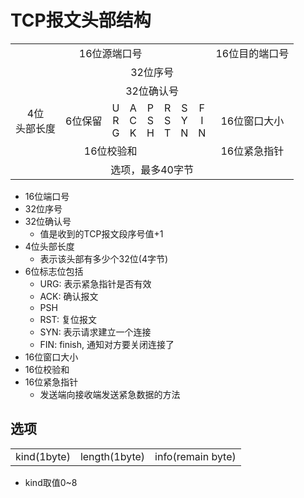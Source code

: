 # TCP报文头部结构

<table>
    <tr align="center">
        <td colspan = "16">16位源端口号</td>
        <td colspan = "16">16位目的端口号</td>
    </tr>
    <tr align="center">
        <td colspan = "32">32位序号</td>
    </tr>
    <tr align="center">
        <td colspan = "32">32位确认号</td>
    </tr>
    <tr align="center">
        <td colspan = "4">4位<br>头部长度</td>
        <td colspan = "6">6位保留</td>
        <td>U<br>R<br>G</td>
        <td>A<br>C<br>K</td>
        <td>P<br>S<br>H</td>
        <td>R<br>S<br>T</td>
        <td>S<br>Y<br>N</td>
        <td>F<br>I<br>N</td>
        <td colspan= "16">16位窗口大小</td>
    </tr>
    <tr align="center">
        <td colspan = "16">16位校验和</td>
        <td colspan = "16">16位紧急指针</td>
    </tr>
    <tr align="center">
        <td colspan = "32">选项，最多40字节</td>
    </tr>
</table>

- 16位端口号
- 32位序号
- 32位确认号
  - 值是收到的TCP报文段序号值+1
- 4位头部长度
  - 表示该头部有多少个32位(4字节)
- 6位标志位包括
  - URG: 表示紧急指针是否有效
  - ACK: 确认报文
  - PSH
  - RST: 复位报文
  - SYN: 表示请求建立一个连接
  - FIN: finish, 通知对方要关闭连接了
- 16位窗口大小
- 16位校验和
- 16位紧急指针
  - 发送端向接收端发送紧急数据的方法

## 选项

<table>
    <tr>
        <td>kind(1byte)</td>
        <td>length(1byte)</td>
        <td>info(remain byte)</td>
   </tr>
</table>

- kind取值0~8